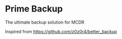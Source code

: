 # Prime Backup

The ultimate backup solution for MCDR

Inspired from https://github.com/z0z0r4/better_backup
